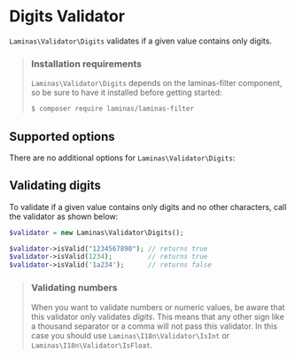 # Digits Validator

`Laminas\Validator\Digits` validates if a given value contains only digits.

> ### Installation requirements
>
> `Laminas\Validator\Digits` depends on the laminas-filter component, so be sure to
> have it installed before getting started:
>
> ```bash
> $ composer require laminas/laminas-filter
> ```

## Supported options

There are no additional options for `Laminas\Validator\Digits`:

## Validating digits

To validate if a given value contains only digits and no other characters,
call the validator as shown below:

```php
$validator = new Laminas\Validator\Digits();

$validator->isValid("1234567890"); // returns true
$validator->isValid(1234);         // returns true
$validator->isValid('1a234');      // returns false
```

> ### Validating numbers
>
> When you want to validate numbers or numeric values, be aware that this
> validator only validates *digits*. This means that any other sign like a
> thousand separator or a comma will not pass this validator. In this case you
> should use `Laminas\I18n\Validator\IsInt` or `Laminas\I18n\Validator\IsFloat`.
